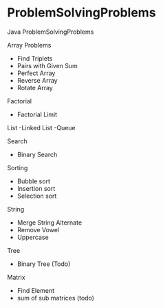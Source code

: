 # ProblemSolvingProblems
Java ProblemSolvingProblems 

Array Problems
- Find Triplets
- Pairs with Given Sum
- Perfect Array
- Reverse Array
- Rotate Array

Factorial
- Factorial Limit

List
-Linked List
-Queue

Search
- Binary Search

Sorting 
- Bubble sort
- Insertion sort
- Selection sort

String
- Merge String Alternate
- Remove Vowel
- Uppercase

Tree 
- Binary Tree (Todo)

Matrix
- Find Element
- sum of sub matrices (todo)





